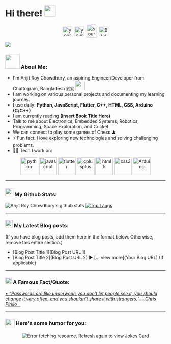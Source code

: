 # Hi there! <img src="https://github.com/TheDudeThatCode/TheDudeThatCode/blob/master/Assets/Hi.gif" width="35" />

<p align="center">
<a href="https://twitter.com/your_twitter_username" target="blank"><img align="center" src="https://cdn.jsdelivr.net/npm/simple-icons@3.0.1/icons/twitter.svg" alt="your_twitter_username" height="30" width="30" /></a>&nbsp;
<a href="https://linkedin.com/in/your_linkedin_username" target="blank"><img align="center" src="https://cdn.jsdelivr.net/npm/simple-icons@3.0.1/icons/linkedin.svg" alt="your_linkedin_username" height="30" width="30" /></a>&nbsp;
<a href="http://discord.com/users/your_discord_username" target="blank"><img align="center" src="https://cdn.jsdelivr.net/npm/simple-icons@3.0.1/icons/discord.svg" alt="your_discord_username" height="40" width="30" /></a>&nbsp;
<a href="https://www.buymeacoffee.com/your_buymeacoffee_username"><img align="center" alt="Buy me a Coffee" width="30px" src="https://cdn.jsdelivr.net/npm/simple-icons@3.0.1/icons/buymeacoffee.svg" /></a>
</p>

![](https://camo.githubusercontent.com/992babdffd8c74a1502de375fbdf7e4d54773242/68747470733a2f2f6d656469612e67697068792e636f6d2f6d656469612f53576f536b4e36447854737a71494b4571762f67697068792e676966)

### <img src="https://github.com/TheDudeThatCode/TheDudeThatCode/blob/master/Assets/Developer.gif" width="45" /> About Me:
- I'm Arijit Roy Chowdhury, an aspiring Engineer/Developer from Chattogram, Bangladesh 🇧🇩
  <img src="https://media.giphy.com/media/WUlplcMpOCEmTGBtBW/giphy.gif" width="30">
- I am working on various personal projects and documenting my learning journey.
- I use daily: **Python, JavaScript, Flutter, C++, HTML, CSS, Arduino (C/C++)**
- I am currently reading **(Insert Book Title Here)**
- Talk to me about Electronics, Embedded Systems, Robotics, Programming, Space Exploration, and Cricket.
- We can connect to play some games of Chess ♟
- ⚡ Fun fact: I love exploring new technologies and solving challenging problems.
- 🧑‍💻 Tech I work on:

<p align="center">
  <img src="https://www.vectorlogo.zone/logos/python/python-icon.svg" alt="python" width="55" height="55"/>
  <img src="https://cdn.jsdelivr.net/gh/devicons/devicon/icons/javascript/javascript-original.svg" alt="javascript" width="55" height="55"/>
  <img src="https://www.vectorlogo.zone/logos/flutterio/flutterio-icon.svg" alt="flutter" width="55" height="55"/>
    <img src="https://cdn.jsdelivr.net/gh/devicons/devicon/icons/cplusplus/cplusplus-original.svg" alt="cplusplus" width="55" height="55"/>
    <img src="https://cdn.jsdelivr.net/gh/devicons/devicon/icons/html5/html5-original-wordmark.svg" alt="html5" width="55" height="55"/>
    <img src="https://cdn.jsdelivr.net/gh/devicons/devicon/icons/css3/css3-original.svg" alt="css3" width="55" height="55"/>
  <img src="https://cdn.jsdelivr.net/gh/devicons/devicon/icons/arduino/arduino-original.svg" alt="Arduino" width="55" height="55"/>
</p>

---

### <img src='https://media1.giphy.com/media/du3J3cXyzhj75IOgvA/giphy.gif?cid=ecf05e47x2g034i9pzwtzzsd3xgg2w9nr94t4tflbbgo3008&rid=giphy.gif' width='25' /> My Github Stats:
![Arijit Roy Chowdhury's github stats](https://github-readme-stats.vercel.app/api?username=beelzebub-roy&show_icons=true&title_color=ffc857&icon_color=8ac926&text_color=daf7dc&bg_color=151515&hide=issues&count_private=true&include_all_commits=true)
[![Top Langs](https://github-readme-stats.vercel.app/api/top-langs/?username=beelzebub-roy&layout=compact&text_color=daf7dc&bg_color=151515&hide=css,html,php)](https://github.com/anuraghazra/github-readme-stats)

---

### <img src = "https://media1.giphy.com/media/JZ40cnfnN11KycrvMF/giphy.gif?cid=ecf05e47a0n3gi1bfqntqmob8g9aid1oyj2wr3ds3mg700bl&rid=giphy.gif" width = '23' /> My Latest Blog posts:
(If you have blog posts, add them here in the format below. Otherwise, remove this entire section.)
- [Blog Post Title 1](Blog Post URL 1)
- [Blog Post Title 2](Blog Post URL 2)
▶ [... view more](Your Blog URL) (If applicable)

---

### <img alt="GIF" src="https://github.com/TheDudeThatCode/TheDudeThatCode/blob/master/Assets/hmm.gif" width="20" /> A Famous Fact/Quote:
<a href="https://github.com/marketplace/actions/quote-readme">
• <i>“Passwords are like underwear: you don’t let people see it, you should change it very often, and you shouldn’t share it with strangers.”— Chris Pirillo   </i>
</a>

---

### <img align ='center' src='https://media2.giphy.com/media/UQDSBzfyiBKvgFcSTw/giphy.gif?cid=ecf05e47p3cd513axbek3f56ti3jzizq8hincw20jauyyfyw&rid=giphy.gif' width ='29' /> Here's some humor for you:

<p align="center">
  <img src="https://readme-jokes.vercel.app/api" alt="Error fetching resource, Refresh again to view Jokes Card" onerror="this.onerror=null; this.src='https://readme-jokes.vercel.app/api';">
</p>
